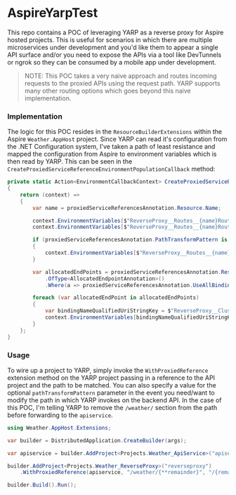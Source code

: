 # AspireYarpTest

This repo contains a POC of leveraging YARP as a reverse proxy for Aspire hosted projects. This is useful for scenarios in which there are multiple microservices under development and you'd like them to appear a single API surface and/or you need to expose the APIs via a tool like DevTunnels or ngrok so they can be consumed by a mobile app under development.

> NOTE: This POC takes a very naive approach and routes incoming requests to the proxied APIs using the request path. YARP supports many other routing options which goes beyond this naive implementation.

### Implementation

The logic for this POC resides in the `ResourceBuilderExtensions` within the Aspire `Weather.AppHost` project. Since YARP can read it's configuration from the .NET Configuration system, I've taken a path of least resistance and mapped the configuration from Aspire to environment variables which is then read by YARP. This can be seen in the `CreateProxiedServiceReferenceEnvironmentPopulationCallback` method:

```csharp
private static Action<EnvironmentCallbackContext> CreateProxiedServiceReferenceEnvironmentPopulationCallback(ProxiedServiceReferenceAnnotation proxiedServiceReferencesAnnotation)
{
    return (context) =>
    {
        var name = proxiedServiceReferencesAnnotation.Resource.Name;

        context.EnvironmentVariables[$"ReverseProxy__Routes__{name}Route__ClusterId"] = $"{name}Cluster";
        context.EnvironmentVariables[$"ReverseProxy__Routes__{name}Route__Match__Path"] = proxiedServiceReferencesAnnotation.MatchPath;

        if (proxiedServiceReferencesAnnotation.PathTransformPattern is not null)
        {
            context.EnvironmentVariables[$"ReverseProxy__Routes__{name}Route__Transforms__0__PathPattern"] = proxiedServiceReferencesAnnotation.PathTransformPattern;
        }

        var allocatedEndPoints = proxiedServiceReferencesAnnotation.Resource.Annotations
            .OfType<AllocatedEndpointAnnotation>()
            .Where(a => proxiedServiceReferencesAnnotation.UseAllBindings || proxiedServiceReferencesAnnotation.BindingNames.Contains(a.Name));

        foreach (var allocatedEndPoint in allocatedEndPoints)
        {
            var bindingNameQualifiedUriStringKey = $"ReverseProxy__Clusters__{name}Cluster__Destinations__{name}__Address";
            context.EnvironmentVariables[bindingNameQualifiedUriStringKey] = allocatedEndPoint.UriString;
        }
    };
}
```

### Usage

To wire up a project to YARP, simply invoke the `WithProxiedReference` extension method on the YARP project passing in a reference to the API project and the path to be matched. You can also specify a value for the optional `pathTransformPattern` parameter in the event you need/want to modify the path in which YARP invokes on the backend API. In the case of this POC, I'm telling YARP to remove the `/weather/` section from the path before forwarding to the `apiservice`.

```csharp
using Weather.AppHost.Extensions;

var builder = DistributedApplication.CreateBuilder(args);

var apiservice = builder.AddProject<Projects.Weather_ApiService>("apiservice");

builder.AddProject<Projects.Weather_ReverseProxy>("reverseproxy")
    .WithProxiedReference(apiservice, "/weather/{**remainder}", "/{remainder}");

builder.Build().Run();
```